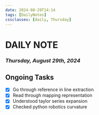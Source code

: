 ```yaml
---
date: 2024-08-29T14:14
tags: [DailyNotes]
cssclasses: [daily, Thursday]
---
```

# DAILY NOTE
### *Thursday, August 29th, 2024*

## Ongoing Tasks

- [x] Go through reference in line extraction
- [x] Read through mapping representation
- [x] Understood taylor series expansion
- [x] Checked python robotics curvature